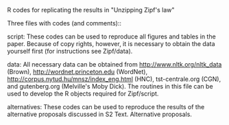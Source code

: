 R codes for replicating the results in "Unzipping Zipf's law"

Three files with codes (and comments)::

script: These codes can be used to reproduce all figures and tables in the paper. Because of copy rights, however, it is necessary to obtain the data yourself first (for instructions see Zipf/data). 

data: All necessary data can be obtained from http://www.nltk.org/nltk_data (Brown), http://wordnet.princeton.edu (WordNet), http://corpus.nytud.hu/mnsz/index_eng.html (HNC), tst-centrale.org (CGN), and gutenberg.org (Melville's Moby Dick). The routines in this file can be used to develop the R objects required for Zipf/script.

alternatives: These codes can be used to reproduce the results of the alternative proposals discussed in S2 Text. Alternative proposals.
